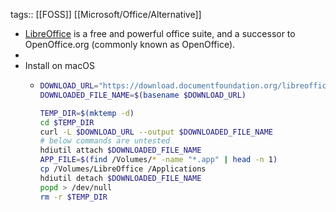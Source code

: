 tags:: [[FOSS]] [[Microsoft/Office/Alternative]]

- [LibreOffice](https://www.libreoffice.org/) is a free and powerful office suite, and a successor to OpenOffice.org (commonly known as OpenOffice).
-
- Install on macOS
	- ```bash
	  DOWNLOAD_URL="https://download.documentfoundation.org/libreoffice/stable/24.2.3/mac/aarch64/LibreOffice_24.2.3_MacOS_aarch64.dmg"
	  DOWNLOADED_FILE_NAME=$(basename $DOWNLOAD_URL)
	  
	  TEMP_DIR=$(mktemp -d)
	  cd $TEMP_DIR
	  curl -L $DOWNLOAD_URL --output $DOWNLOADED_FILE_NAME
	  # below commands are untested
	  hdiutil attach $DOWNLOADED_FILE_NAME
	  APP_FILE=$(find /Volumes/* -name "*.app" | head -n 1)
	  cp /Volumes/LibreOffice /Applications
	  hdiutil detach $DOWNLOADED_FILE_NAME
	  popd > /dev/null
	  rm -r $TEMP_DIR
	  ```
